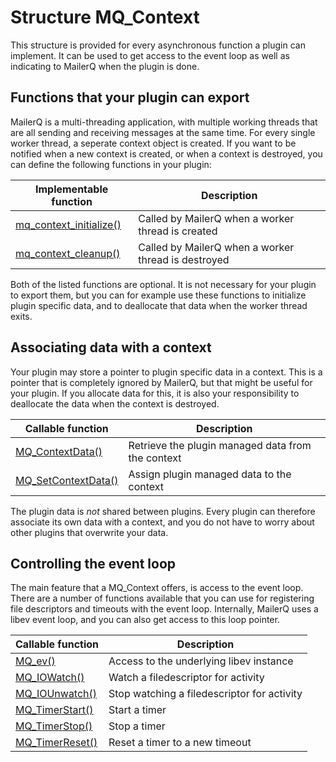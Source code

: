 # Structure MQ_Context

This structure is provided for every asynchronous function a plugin can implement. It can be used to get access
to the event loop as well as indicating to MailerQ when the plugin is done.

## Functions that your plugin can export

MailerQ is a multi-threading application, with multiple working threads that are all sending and receiving
messages at the same time. For every single worker thread, a seperate context object is created. If you want
to be notified when a new context is created, or when a context is destroyed, you can define the following functions in your plugin:

| Implementable function                                          | Description                                         |
|-----------------------------------------------------------------|-----------------------------------------------------|
| [mq_context_initialize()](copernica-docs:Mailerq/mq_context_initialize) | Called by MailerQ when a worker thread is created   |
| [mq_context_cleanup()](copernica-docs:Mailerq/mq_context_cleanup)       | Called by MailerQ when a worker thread is destroyed |

Both of the listed functions are optional. It is not necessary for your plugin to export them, but you can for example use these functions to initialize plugin specific data, and to deallocate that data when the worker thread exits.

## Associating data with a context

Your plugin may store a pointer to plugin specific data in a context. This is a pointer that is completely ignored by MailerQ, but that might be useful for your plugin. If you allocate data for this, it is also your responsibility to deallocate the data when the context is destroyed.

| Callable function                                       | Description                                       |
|---------------------------------------------------------|---------------------------------------------------|
| [MQ_ContextData()](copernica-docs:Mailerq/mq_contextdata)       | Retrieve the plugin managed data from the context |
| [MQ_SetContextData()](copernica-docs:Mailerq/mq_setcontextdata) | Assign plugin managed data to the context         |

The plugin data is _not_ shared between plugins. Every plugin can therefore associate its own data with a context, and you do not have to worry about other plugins that overwrite your data.

## Controlling the event loop

The main feature that a MQ_Context offers, is access to the event loop. There are a number of functions available that you can use for registering file descriptors and timeouts with the event loop. Internally, MailerQ uses a libev event loop, and you can also get access to this loop pointer.

| Callable function                               | Description                                 |
|-------------------------------------------------|---------------------------------------------|
| [MQ_ev()](copernica-docs:Mailerq/mq_ev)                 | Access to the underlying libev instance     |
| [MQ_IOWatch()](copernica-docs:Mailerq/mq_iowatch)       | Watch a filedescriptor for activity         |
| [MQ_IOUnwatch()](copernica-docs:Mailerq/mq_iounwatch)   | Stop watching a filedescriptor for activity |
| [MQ_TimerStart()](copernica-docs:Mailerq/mq_timerstart) | Start a timer                               |
| [MQ_TimerStop()](copernica-docs:Mailerq/mq_timerstop)   | Stop a timer                                |
| [MQ_TimerReset()](copernica-docs:Mailerq/mq_timerreset) | Reset a timer to a new timeout              |